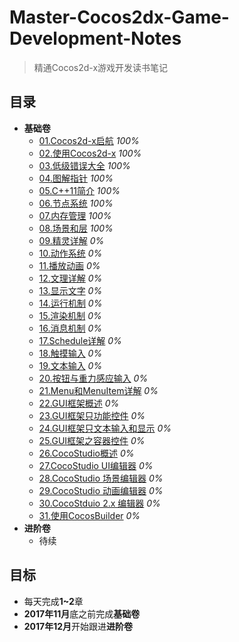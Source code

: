 # Master-Cocos2dx-Game-Development-Notes
> 精通Cocos2d-x游戏开发读书笔记

## 目录
- **基础卷**
    - [01.Cocos2d-x启航](./01.Cocos2d-x启航.md) *100%*
    - [02.使用Cocos2d-x](./02.使用Cocos2d-x.md) *100%*
    - [03.低级错误大全](./03.低级错误大全.md) *100%*
    - [04.图解指针](./04.图解指针.md) *100%*
    - [05.C++11简介](./05.C++11简介.md) *100%*
    - [06.节点系统](./06.节点系统.md) *100%*
    - [07.内存管理](./07.内存管理.md) *100%*
    - [08.场景和层](./08.场景和层.md) *100%*
    - [09.精灵详解](./09.精灵详解.md) *0%*
    - [10.动作系统](./10.动作系统.md) *0%*
    - [11.播放动画](./11.播放动画.md) *0%*
    - [12.文理详解](./12.文理详解.md) *0%*
    - [13.显示文字](./13.显示文字.md) *0%*
    - [14.运行机制](./14.运行机制.md) *0%*
    - [15.渲染机制](./15.渲染机制.md) *0%*
    - [16.消息机制](./16.消息机制.md) *0%*
    - [17.Schedule详解](./17.Schedule详解.md) *0%*
    - [18.触摸输入](./18.触摸输入.md) *0%*
    - [19.文本输入](./19.文本输入.md) *0%*
    - [20.按钮与重力感应输入](./20.按钮与重力感应输入.md) *0%*
    - [21.Menu和MenuItem详解](./21.Menu和MenuItem详解.md) *0%*
    - [22.GUI框架概述](./22.GUI框架概述.md) *0%*
    - [23.GUI框架只功能控件](./23.GUI框架只功能控件.md) *0%*
    - [24.GUI框架只文本输入和显示](./24.GUI框架只文本输入和显示.md) *0%*
    - [25.GUI框架之容器控件](./25.GUI框架之容器控件.md) *0%*
    - [26.CocoStudio概述](./26.CocoStudio概述.md) *0%*
    - [27.CocoStudio UI编辑器](./27.CocoStudio%20UI编辑器.md) *0%*
    - [28.CocoStudio 场景编辑器](./28.CocoStudio%20场景编辑器.md) *0%*
    - [29.CocoStudio 动画编辑器](./29.CocoStudio%20动画编辑器.md) *0%*
    - [30.CocoStduio 2.x 编辑器](./30.CocoStduio%202.x%20编辑器.md) *0%*
    - [31.使用CocosBuilder](./31.使用CocosBuilder.md) *0%*
- **进阶卷**
    - 待续

## 目标
- 每天完成**1~2**章
- **2017年11月**底之前完成**基础卷**
- **2017年12月**开始跟进**进阶卷**
